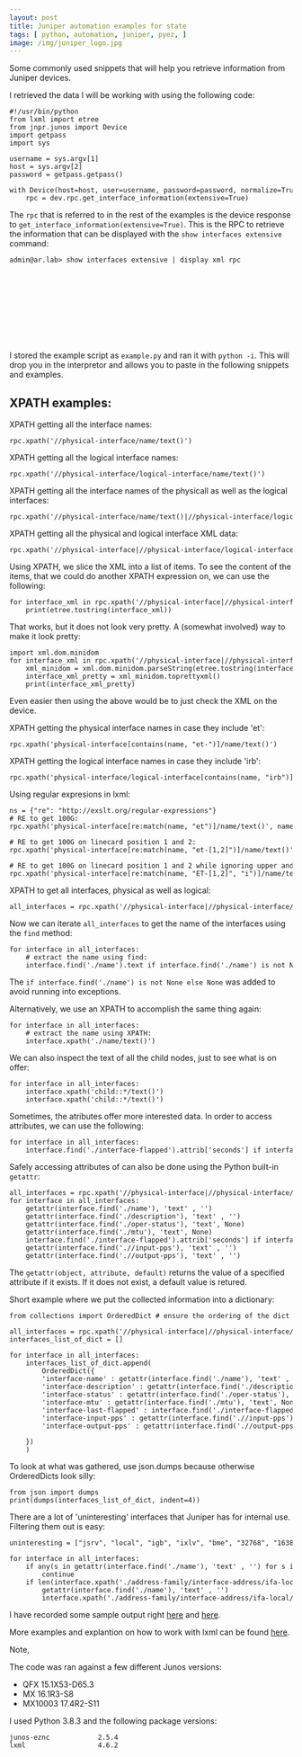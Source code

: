 ```yaml
---
layout: post
title: Juniper automation examples for state 
tags: [ python, automation, juniper, pyez, ]
image: /img/juniper_logo.jpg
---
```



Some commonly used snippets that will help you retrieve information from Juniper devices.

I retrieved the data I will be working with using the following code:

<pre style="font-size:12px">
#!/usr/bin/python
from lxml import etree
from jnpr.junos import Device
import getpass
import sys

username = sys.argv[1]
host = sys.argv[2]
password = getpass.getpass()

with Device(host=host, user=username, password=password, normalize=True) as dev:                                  
    rpc = dev.rpc.get_interface_information(extensive=True)
</pre>

The `rpc` that is referred to in the rest of the examples is the device response to `get_interface_information(extensive=True)`. This is the RPC to retrieve the information that can be displayed with the `show interfaces extensive` command:

<pre style="font-size:12px">
admin@ar.lab> show interfaces extensive | display xml rpc 
<rpc-reply xmlns:junos="http://xml.juniper.net/junos/16.1R3/junos">
    <rpc>
        <get-interface-information>
                <extensive/>
        </get-interface-information>
    </rpc>
    <cli>
        <banner></banner>
    </cli>
</rpc-reply>
</pre>

I stored the example script as `example.py` and ran it with `python -i`. This will drop you in the interpretor and allows you to paste in the following snippets and examples.

## XPATH examples:

XPATH getting all the interface names:
<pre style="font-size:12px">
rpc.xpath('//physical-interface/name/text()')
</pre>

XPATH getting all the logical interface names:
<pre style="font-size:12px">
rpc.xpath('//physical-interface/logical-interface/name/text()')
</pre>

XPATH getting all the interface names of the physicall as well as the logical interfaces:
<pre style="font-size:12px">
rpc.xpath('//physical-interface/name/text()|//physical-interface/logical-interface/name/text()')
</pre>

XPATH getting all the physical and logical interface XML data:
<pre style="font-size:12px">
rpc.xpath('//physical-interface|//physical-interface/logical-interface')
</pre>

Using XPATH, we slice the XML into a list of items. To see the content of the items, that we could do another XPATH expression on, we can use the following:
<pre style="font-size:12px">
for interface_xml in rpc.xpath('//physical-interface|//physical-interface/logical-interface'):    
    print(etree.tostring(interface_xml))
</pre>

That works, but it does not look very pretty. A (somewhat involved) way to make it look pretty:
<pre style="font-size:12px">
import xml.dom.minidom
for interface_xml in rpc.xpath('//physical-interface|//physical-interface/logical-interface'):
    xml_minidom = xml.dom.minidom.parseString(etree.tostring(interface_xml))
    interface_xml_pretty = xml_minidom.toprettyxml()
    print(interface_xml_pretty)
</pre>

Even easier then using the above would be to just check the XML on the device.

XPATH getting the physical interface names in case they include 'et':
<pre style="font-size:12px">
rpc.xpath('physical-interface[contains(name, "et-")]/name/text()')
</pre>

XPATH getting the logical interface names in case they include 'irb':
<pre style="font-size:12px">
rpc.xpath('physical-interface/logical-interface[contains(name, "irb")]/name/text()') 
</pre>

Using regular expresions in lxml:
<pre style="font-size:12px">
ns = {"re": "http://exslt.org/regular-expressions"}
# RE to get 100G:
rpc.xpath('physical-interface[re:match(name, "et")]/name/text()', namespaces=ns) 

# RE to get 100G on linecard position 1 and 2:
rpc.xpath('physical-interface[re:match(name, "et-[1,2]")]/name/text()', namespaces=ns)

# RE to get 100G on linecard position 1 and 2 while ignoring upper and lower case:
rpc.xpath('physical-interface[re:match(name, "ET-[1,2]", "i")]/name/text()', namespaces=ns)
</pre>

XPATH to get all interfaces, physical as well as logical:
<pre style="font-size:12px">
all_interfaces = rpc.xpath('//physical-interface|//physical-interface/logical-interface')
</pre>

Now we can iterate `all_interfaces` to get the name of the interfaces using the `find` method:
<pre style="font-size:12px">
for interface in all_interfaces:
    # extract the name using find:
    interface.find('./name').text if interface.find('./name') is not None else None
</pre>

The `if interface.find('./name') is not None else None` was added to avoid running into exceptions.

Alternatively, we use an XPATH to accomplish the same thing again:
<pre style="font-size:12px">
for interface in all_interfaces:
    # extract the name using XPATH:
    interface.xpath('./name/text()') 
</pre>

We can also inspect the text of all the child nodes, just to see what is on offer:
<pre style="font-size:12px">
for interface in all_interfaces:
    interface.xpath('child::*/text()')
    interface.xpath('child::*/text()')
</pre>

Sometimes, the atributes offer more interested data. In order to access attributes, we can use the following:
<pre style="font-size:12px">
for interface in all_interfaces:
    interface.find('./interface-flapped').attrib['seconds'] if interface.find('./interface-flapped') is not None else None
</pre>

Safely accessing attributes of can also be done using the Python built-in `getattr`:
<pre style="font-size:12px">
all_interfaces = rpc.xpath('//physical-interface|//physical-interface/logical-interface')
for interface in all_interfaces:
    getattr(interface.find('./name'), 'text' , '')
    getattr(interface.find('./description'), 'text' , '')    
    getattr(interface.find('./oper-status'), 'text', None)
    getattr(interface.find('./mtu'), 'text', None)
    interface.find('./interface-flapped').attrib['seconds'] if interface.find('./interface-flapped') is not None else None    
    getattr(interface.find('.//input-pps'), 'text' , '')
    getattr(interface.find('.//output-pps'), 'text' , '')
</pre>

The `getattr(object, attribute, default)` returns the value of a specified attribute if it exists. If it does not exist, a default value is retured.

Short example where we put the collected information into a dictionary:
<pre style="font-size:12px">
from collections import OrderedDict # ensure the ordering of the dict key/values

all_interfaces = rpc.xpath('//physical-interface|//physical-interface/logical-interface')
interfaces_list_of_dict = []

for interface in all_interfaces:
    interfaces_list_of_dict.append(
        OrderedDict({
        'interface-name' : getattr(interface.find('./name'), 'text' , ''),
        'interface-description' : getattr(interface.find('./description'), 'text' , ''),
        'interface-status' : getattr(interface.find('./oper-status'), 'text', None),
        'interface-mtu' : getattr(interface.find('./mtu'), 'text', None),
        'interface-last-flapped' : interface.find('./interface-flapped').attrib['seconds'] if interface.find('./interface-flapped') is not None else None,
        'interface-input-pps' : getattr(interface.find('.//input-pps'), 'text' , ''),
        'interface-output-pps' : getattr(interface.find('.//output-pps'), 'text' , ''),

    })
    )
</pre>

To look at what was gathered, use json.dumps because otherwise OrderedDicts look silly:
<pre style="font-size:12px">
from json import dumps
print(dumps(interfaces_list_of_dict, indent=4))
</pre>

There are a lot of 'uninteresting' interfaces that Juniper has for internal use. Filtering them out is easy:
<pre style="font-size:12px">
uninteresting = ["jsrv", "local", "igb", "ixlv", "bme", "32768", "16384", "32767"]

for interface in all_interfaces:
    if any(s in getattr(interface.find('./name'), 'text' , '') for s in uninteresting):
        continue
    if len(interface.xpath('./address-family/interface-address/ifa-local/text()')):
        getattr(interface.find('./name'), 'text' , '')
        interface.xpath('./address-family/interface-address/ifa-local/text()')
</pre>

I have recorded some sample output right [here](https://github.com/saidvandeklundert/juniper/blob/master/xpath_examples.py) and [here](https://github.com/saidvandeklundert/juniper/blob/master/xpath_re_example.py).

More examples and explantion on how to work with lxml can be found [here](https://lxml.de/xpathxslt.html).

Note,

The code was ran against a few different Junos versions:
- QFX 15.1X53-D65.3
- MX 16.1R3-S8     
- MX10003 17.4R2-S11

I used Python 3.8.3 and the following package versions:
```   
junos-eznc            2.5.4    
lxml                  4.6.2    
```